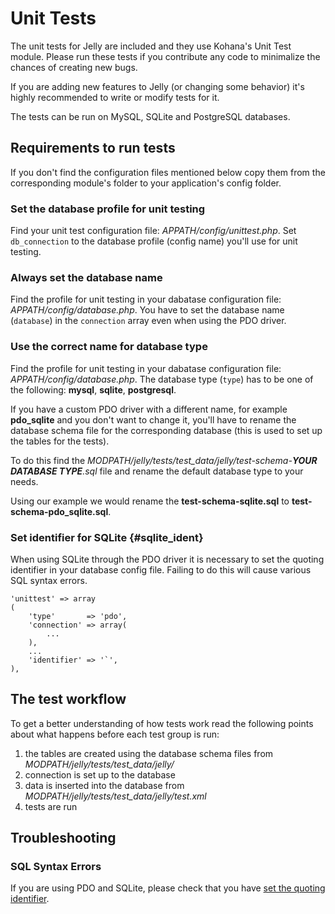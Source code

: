 # Unit Tests

The unit tests for Jelly are included and they use Kohana's Unit Test module.
Please run these tests if you contribute any code to minimalize the chances of creating new bugs.

If you are adding new features to Jelly (or changing some behavior) it's highly recommended to write or modify tests for it.

The tests can be run on MySQL, SQLite and PostgreSQL databases.

## Requirements to run tests
If you don't find the configuration files mentioned below copy them from the corresponding module's folder to your application's config folder.

### Set the database profile for unit testing
Find your unit test configuration file: *APPATH/config/unittest.php*.
Set `db_connection` to the database profile (config name) you'll use for unit testing.

### Always set the database name
Find the profile for unit testing in your dabatase configuration file: *APPATH/config/database.php*.
You have to set the database name (`database`) in the `connection` array even when using the PDO driver.

### Use the correct name for database type
Find the profile for unit testing in your dabatase configuration file: *APPATH/config/database.php*.
The database type (`type`) has to be one of the following: **mysql**, **sqlite**, **postgresql**.

If you have a custom PDO driver with a different name, for example **pdo_sqlite** and you don't want to change it, you'll have to rename the database schema file for the corresponding database (this is used to set up the tables for the tests).

To do this find the *MODPATH/jelly/tests/test_data/jelly/test-schema-**YOUR DATABASE TYPE**.sql* file and rename the default database type to your needs.

Using our example we would rename the **test-schema-sqlite.sql** to **test-schema-pdo_sqlite.sql**.

### Set identifier for SQLite {#sqlite_ident}

When using SQLite through the PDO driver it is necessary to set the quoting identifier in your database config file.
Failing to do this will cause various SQL syntax errors.

	'unittest' => array
	(
		'type'       => 'pdo',
		'connection' => array(
			...
		),
		...
		'identifier' => '`',
	),

## The test workflow

To get a better understanding of how tests work read the following points about what happens before each test group is run:

1. the tables are created using the database schema files from *MODPATH/jelly/tests/test_data/jelly/*
2. connection is set up to the database
3. data is inserted into the database from *MODPATH/jelly/tests/test_data/jelly/test.xml*
4. tests are run

## Troubleshooting

### SQL Syntax Errors

If you are using PDO and SQLite, please check that you have [set the quoting identifier](#sqlite_ident).